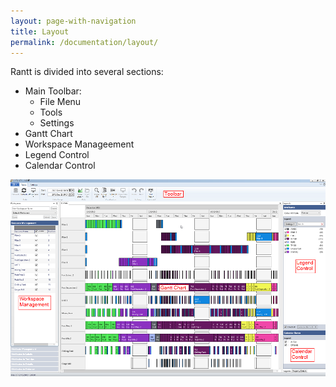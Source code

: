 ```yaml
---
layout: page-with-navigation
title: Layout
permalink: /documentation/layout/
---
```


Rantt is divided into several sections:

- Main Toolbar:
	- File Menu
	- Tools
	- Settings
- Gantt Chart
- Workspace Manageement
- Legend Control
- Calendar Control

![Layout](img/Layout1.png)